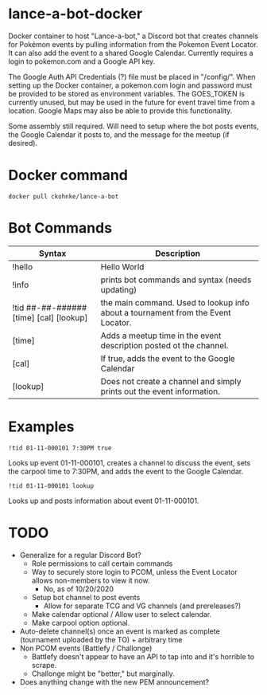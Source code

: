 # lance-a-bot-docker


Docker container to host "Lance-a-bot," a Discord bot that creates channels for Pokémon events by pulling information from the Pokemon Event Locator. It can also add the event to a shared Google Calendar. Currently requires a login to pokemon.com and a Google API key. 

The Google Auth API Credentials (?) file must be placed in "/config/". When setting up the Docker container, a pokemon.com login and password must be provided to be stored as environment variables. The GOES_TOKEN is currently unused, but may be used in the future for event travel time from a location. Google Maps may also be able to provide this functionality. 

Some assembly still required. Will need to setup where the bot posts events, the Google Calendar it posts to, and the message for the meetup (if desired). 

# Docker command

    docker pull ckohnke/lance-a-bot

# Bot Commands

| Syntax      | Description |
| ----------- | ----------- |
| !hello      | Hello World       |
| !info   | prints bot commands and syntax (needs updating)        |
| !tid ##-##-###### [time] [cal] [lookup]   | the main command. Used to lookup info about a tournament from the Event Locator.        |
| [time]   | Adds a meetup time in the event description posted ot the channel.         |
| [cal]   | If true, adds the event to the Google Calendar        |
| [lookup]   | Does not create a channel and simply prints out the event information.        |

# Examples

    !tid 01-11-000101 7:30PM true

Looks up event 01-11-000101, creates a channel to discuss the event, sets the carpool time to 7:30PM, and adds the event to the Google Calendar. 

    !tid 01-11-000101 lookup

Looks up and posts information about event 01-11-000101.

# TODO

* Generalize for a regular Discord Bot?
    * Role permissions to call certain commands
    * Way to securely store login to PCOM, unless the Event Locator allows non-members to view it now.
        * No, as of 10/20/2020
    * Setup bot channel to post events
        * Allow for separate TCG and VG channels (and prereleases?)
    * Make calendar optional / Allow user to select calendar. 
    * Make carpool option optional.
* Auto-delete channel(s) once an event is marked as complete (tournament uploaded by the TO) + arbitrary time
* Non PCOM events (Battlefy / Challonge)
    * Battlefy doesn't appear to have an API to tap into and it's horrible to scrape. 
    * Challonge might be "better," but marginally. 
* Does anything change with the new PEM announcement?
